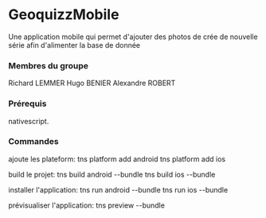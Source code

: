 # GeoquizzMobile

Une application mobile qui permet d'ajouter des photos de crée de nouvelle série afin d'alimenter la  base de donnée



### Membres du groupe 

  Richard LEMMER
  Hugo BENIER
  Alexandre ROBERT


### Prérequis

nativescript.


### Commandes
ajoute les plateform:
  tns platform add android
  tns platform add ios

build le projet:
   tns build android --bundle 
   tns build ios --bundle 

installer l'application:
  tns run android --bundle
  tns run ios --bundle

prévisualiser l'application:
  tns preview --bundle
